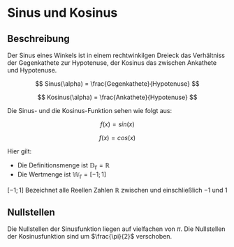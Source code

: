 # Sinus und Kosinus

## Beschreibung

Der Sinus eines Winkels ist in einem rechtwinkilgen Dreieck das Verhältniss der Gegenkathete zur Hypotenuse, der Kosinus das zwischen Ankathete und Hypotenuse.

$$
Sinus(\alpha) = \frac{Gegenkathete}{Hypotenuse}
$$

$$
Kosinus(\alpha) = \frac{Ankathete}{Hypotenuse}
$$

Die Sinus- und die Kosinus-Funktion sehen wie folgt aus:

$$
f(x) = sin(x)
$$

$$
f(x) = cos(x)
$$

Hier gilt:

- Die Definitionsmenge ist $\mathbb{D_f} = \mathbb{R}$
- Die Wertmenge ist $\mathbb{W_f} = [-1;1]$

$[-1;1]$ Bezeichnet alle Reellen Zahlen $\mathbb{{R}}$ zwischen und einschließlich $-1$ und $1$

## Nullstellen

Die Nullstellen der Sinusfunktion liegen auf vielfachen von $\pi$. Die Nullstellen der Kosinusfunktion sind um $\frac{\pi}{2}$ verschoben.
